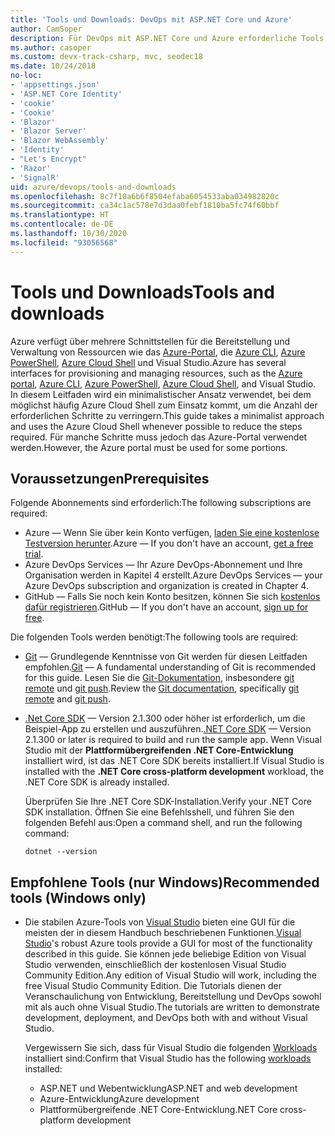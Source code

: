 ```yaml
---
title: 'Tools und Downloads: DevOps mit ASP.NET Core und Azure'
author: CamSoper
description: Für DevOps mit ASP.NET Core und Azure erforderliche Tools und Downloads.
ms.author: casoper
ms.custom: devx-track-csharp, mvc, seodec18
ms.date: 10/24/2018
no-loc:
- 'appsettings.json'
- 'ASP.NET Core Identity'
- 'cookie'
- 'Cookie'
- 'Blazor'
- 'Blazor Server'
- 'Blazor WebAssembly'
- 'Identity'
- "Let's Encrypt"
- 'Razor'
- 'SignalR'
uid: azure/devops/tools-and-downloads
ms.openlocfilehash: 8c7f10a6b6f8504efaba6054533aba034982820c
ms.sourcegitcommit: ca34c1ac578e7d3daa0febf1810ba5fc74f60bbf
ms.translationtype: HT
ms.contentlocale: de-DE
ms.lasthandoff: 10/30/2020
ms.locfileid: "93056568"
---
```

# <a name="tools-and-downloads"></a><span data-ttu-id="ab3c0-103">Tools und Downloads</span><span class="sxs-lookup"><span data-stu-id="ab3c0-103">Tools and downloads</span></span>

<span data-ttu-id="ab3c0-104">Azure verfügt über mehrere Schnittstellen für die Bereitstellung und Verwaltung von Ressourcen wie das [Azure-Portal](https://portal.azure.com), die [Azure CLI](/cli/azure/), [Azure PowerShell](/powershell/azure/overview), [Azure Cloud Shell](https://shell.azure.com/bash) und Visual Studio.</span><span class="sxs-lookup"><span data-stu-id="ab3c0-104">Azure has several interfaces for provisioning and managing resources, such as the [Azure portal](https://portal.azure.com), [Azure CLI](/cli/azure/), [Azure PowerShell](/powershell/azure/overview), [Azure Cloud Shell](https://shell.azure.com/bash), and Visual Studio.</span></span> <span data-ttu-id="ab3c0-105">In diesem Leitfaden wird ein minimalistischer Ansatz verwendet, bei dem möglichst häufig Azure Cloud Shell zum Einsatz kommt, um die Anzahl der erforderlichen Schritte zu verringern.</span><span class="sxs-lookup"><span data-stu-id="ab3c0-105">This guide takes a minimalist approach and uses the Azure Cloud Shell whenever possible to reduce the steps required.</span></span> <span data-ttu-id="ab3c0-106">Für manche Schritte muss jedoch das Azure-Portal verwendet werden.</span><span class="sxs-lookup"><span data-stu-id="ab3c0-106">However, the Azure portal must be used for some portions.</span></span>

## <a name="prerequisites"></a><span data-ttu-id="ab3c0-107">Voraussetzungen</span><span class="sxs-lookup"><span data-stu-id="ab3c0-107">Prerequisites</span></span>

<span data-ttu-id="ab3c0-108">Folgende Abonnements sind erforderlich:</span><span class="sxs-lookup"><span data-stu-id="ab3c0-108">The following subscriptions are required:</span></span>

* <span data-ttu-id="ab3c0-109">Azure &mdash; Wenn Sie über kein Konto verfügen, [laden Sie eine kostenlose Testversion herunter](https://azure.microsoft.com/free/dotnet/).</span><span class="sxs-lookup"><span data-stu-id="ab3c0-109">Azure &mdash; If you don't have an account, [get a free trial](https://azure.microsoft.com/free/dotnet/).</span></span>
* <span data-ttu-id="ab3c0-110">Azure DevOps Services &mdash; Ihr Azure DevOps-Abonnement und Ihre Organisation werden in Kapitel 4 erstellt.</span><span class="sxs-lookup"><span data-stu-id="ab3c0-110">Azure DevOps Services &mdash; your Azure DevOps subscription and organization is created in Chapter 4.</span></span>
* <span data-ttu-id="ab3c0-111">GitHub &mdash; Falls Sie noch kein Konto besitzen, können Sie sich [kostenlos dafür registrieren](https://github.com/join).</span><span class="sxs-lookup"><span data-stu-id="ab3c0-111">GitHub &mdash; If you don't have an account, [sign up for free](https://github.com/join).</span></span>

<span data-ttu-id="ab3c0-112">Die folgenden Tools werden benötigt:</span><span class="sxs-lookup"><span data-stu-id="ab3c0-112">The following tools are required:</span></span>

* <span data-ttu-id="ab3c0-113">[Git](https://git-scm.com/downloads) &mdash; Grundlegende Kenntnisse von Git werden für diesen Leitfaden empfohlen.</span><span class="sxs-lookup"><span data-stu-id="ab3c0-113">[Git](https://git-scm.com/downloads) &mdash; A fundamental understanding of Git is recommended for this guide.</span></span> <span data-ttu-id="ab3c0-114">Lesen Sie die [Git-Dokumentation](https://git-scm.com/doc), insbesondere [git remote](https://git-scm.com/docs/git-remote) und [git push](https://git-scm.com/docs/git-push).</span><span class="sxs-lookup"><span data-stu-id="ab3c0-114">Review the [Git documentation](https://git-scm.com/doc), specifically [git remote](https://git-scm.com/docs/git-remote) and [git push](https://git-scm.com/docs/git-push).</span></span>
* <span data-ttu-id="ab3c0-115">[.Net Core SDK](https://dotnet.microsoft.com/download/) &mdash; Version 2.1.300 oder höher ist erforderlich, um die Beispiel-App zu erstellen und auszuführen.</span><span class="sxs-lookup"><span data-stu-id="ab3c0-115">[.NET Core SDK](https://dotnet.microsoft.com/download/) &mdash; Version 2.1.300 or later is required to build and run the sample app.</span></span> <span data-ttu-id="ab3c0-116">Wenn Visual Studio mit der **Plattformübergreifenden .NET Core-Entwicklung** installiert wird, ist das .NET Core SDK bereits installiert.</span><span class="sxs-lookup"><span data-stu-id="ab3c0-116">If Visual Studio is installed with the **.NET Core cross-platform development** workload, the .NET Core SDK is already installed.</span></span>

    <span data-ttu-id="ab3c0-117">Überprüfen Sie Ihre .NET Core SDK-Installation.</span><span class="sxs-lookup"><span data-stu-id="ab3c0-117">Verify your .NET Core SDK installation.</span></span> <span data-ttu-id="ab3c0-118">Öffnen Sie eine Befehlsshell, und führen Sie den folgenden Befehl aus:</span><span class="sxs-lookup"><span data-stu-id="ab3c0-118">Open a command shell, and run the following command:</span></span>

    ```dotnetcli
    dotnet --version
    ```

## <a name="recommended-tools-windows-only"></a><span data-ttu-id="ab3c0-119">Empfohlene Tools (nur Windows)</span><span class="sxs-lookup"><span data-stu-id="ab3c0-119">Recommended tools (Windows only)</span></span>

* <span data-ttu-id="ab3c0-120">Die stabilen Azure-Tools von [Visual Studio](https://visualstudio.microsoft.com) bieten eine GUI für die meisten der in diesem Handbuch beschriebenen Funktionen.</span><span class="sxs-lookup"><span data-stu-id="ab3c0-120">[Visual Studio](https://visualstudio.microsoft.com)'s robust Azure tools provide a GUI for most of the functionality described in this guide.</span></span> <span data-ttu-id="ab3c0-121">Sie können jede beliebige Edition von Visual Studio verwenden, einschließlich der kostenlosen Visual Studio Community Edition.</span><span class="sxs-lookup"><span data-stu-id="ab3c0-121">Any edition of Visual Studio will work, including the free Visual Studio Community Edition.</span></span> <span data-ttu-id="ab3c0-122">Die Tutorials dienen der Veranschaulichung von Entwicklung, Bereitstellung und DevOps sowohl mit als auch ohne Visual Studio.</span><span class="sxs-lookup"><span data-stu-id="ab3c0-122">The tutorials are written to demonstrate development, deployment, and DevOps both with and without Visual Studio.</span></span>

  <span data-ttu-id="ab3c0-123">Vergewissern Sie sich, dass für Visual Studio die folgenden [Workloads](/visualstudio/install/modify-visual-studio) installiert sind:</span><span class="sxs-lookup"><span data-stu-id="ab3c0-123">Confirm that Visual Studio has the following [workloads](/visualstudio/install/modify-visual-studio) installed:</span></span>

  * <span data-ttu-id="ab3c0-124">ASP.NET und Webentwicklung</span><span class="sxs-lookup"><span data-stu-id="ab3c0-124">ASP.NET and web development</span></span>
  * <span data-ttu-id="ab3c0-125">Azure-Entwicklung</span><span class="sxs-lookup"><span data-stu-id="ab3c0-125">Azure development</span></span>
  * <span data-ttu-id="ab3c0-126">Plattformübergreifende .NET Core-Entwicklung</span><span class="sxs-lookup"><span data-stu-id="ab3c0-126">.NET Core cross-platform development</span></span>
